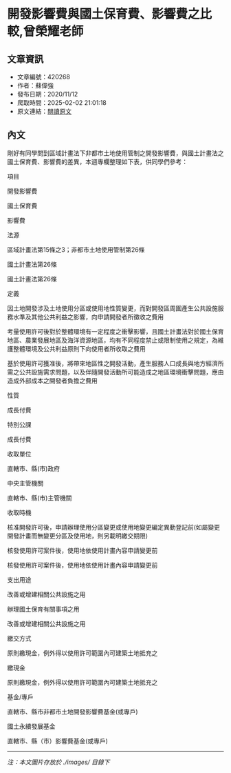 # 開發影響費與國土保育費、影響費之比較,曾榮耀老師

## 文章資訊
- 文章編號：420268
- 作者：蘇偉強
- 發布日期：2020/11/12
- 爬取時間：2025-02-02 21:01:18
- 原文連結：[閱讀原文](https://real-estate.get.com.tw/Columns/detail.aspx?no=420268)

## 內文
剛好有同學問到區域計畫法下非都市土地使用管制之開發影響費，與國土計畫法之國土保育費、影響費的差異，本週專欄整理如下表，供同學們參考：

項目

開發影響費

國土保育費

影響費

法源

區域計畫法第15條之3；非都市土地使用管制第26條

國土計畫法第26條

國土計畫法第26條

定義

因土地開發涉及土地使用分區或使用地性質變更，而對開發區周圍產生公共設施服務水準及其他公共利益之影響，向申請開發者所徵收之費用

考量使用許可後對於整體環境有一定程度之衝擊影響，且國土計畫法對於國土保育地區、農業發展地區及海洋資源地區，均有不同程度禁止或限制使用之規定，為維護整體環境及公共利益原則下向使用者所收取之費用

基於使用許可獲准後，將帶來地區性之開發活動，產生服務人口成長與地方經濟所需之公共設施需求問題，以及伴隨開發活動所可能造成之地區環境衝擊問題，應由造成外部成本之開發者負擔之費用

性質

成長付費

特別公課

成長付費

收取單位

直轄市、縣(市)政府

中央主管機關

直轄市、縣(市)主管機關

收取時機

核准開發許可後，申請辦理使用分區變更或使用地變更編定異動登記前(如屬變更開發計畫而無變更分區及使用地，則另載明繳交期限)

核發使用許可案件後，使用地依使用計畫內容申請變更前

核發使用許可案件後，使用地依使用計畫內容申請變更前

支出用途

改善或增建相關公共設施之用

辦理國土保育有關事項之用

改善或增建相關公共設施之用

繳交方式

原則繳現金，例外得以使用許可範圍內可建築土地抵充之

繳現金

原則繳現金，例外得以使用許可範圍內可建築土地抵充之

基金/專戶

直轄市、縣市非都市土地開發影響費基金(或專戶)

國土永續發展基金

直轄市、縣（市）影響費基金(或專戶)

---
*注：本文圖片存放於 ./images/ 目錄下*

